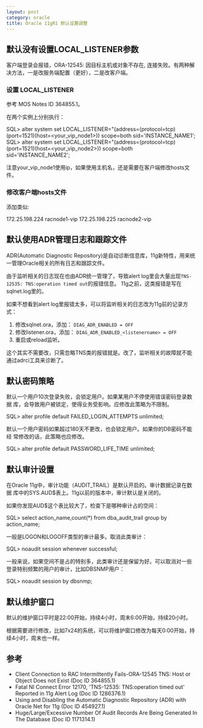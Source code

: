 ```yaml
---
layout: post
category: oracle
title: Oracle 11gR1 默认设置调整
---
```


## 默认没有设置LOCAL_LISTENER参数

客户端登录会报错，ORA-12545: 因目标主机或对象不存在, 连接失败。有两种解决方法，一是改服务端配置（更好），二是改客户端。

### 设置 LOCAL_LISTENER
参考 MOS Notes ID 364855.1。

在两个实例上分别执行：

SQL> alter system set LOCAL_LISTENER="(address=(protocol=tcp)(port=1521)(host=<your_vip_node1>)) scope=both sid='INSTANCE_NAME1';
SQL> alter system set LOCAL_LISTENER="(address=(protocol=tcp)(port=1521)(host=<your_vip_node2>)) scope=both sid='INSTANCE_NAME2';

注意your_vip_node1使用ip，如果使用主机名，还是需要在客户端修改hosts文件。

### 修改客户端hosts文件

添加类似:

172.25.198.224 racnode1-vip
172.25.198.225 racnode2-vip

## 默认使用ADR管理日志和跟踪文件

ADR(Automatic Diagnostic Repository)是自动诊断信息库，11g新特性，用来统一管理Oracle相关的所有日志和跟踪文件。

由于监听相关的日志现在也由ADR统一管理了，导致alert log里会大量出现`TNS-12535: TNS:operation timed out`的报错信息。 11g之前，这类报错是写在sqlnet.log里的。

如果不想看到alert log里报错太多，可以将监听相关的日志改为11g前的记录方式：

1. 修改sqlnet.ora，添加： `DIAG_ADR_ENABLED = OFF`
2. 修改listener.ora，添加： `DIAG_ADR_ENABLED_<listenername> = OFF`
3. 重启或reload监听。

这个其实不需要改，只需忽略TNS类的报错就是。改了，监听相关的故障就不能通过adrci工具来诊断了。

## 默认密码策略

默认一个用户10次登录失败，会锁定用户。如果某用户不停使用错误密码登录数据
库，会导致用户被锁定，使得业务受影响。应修改此策略为不限制。

SQL> alter profile default FAILED_LOGIN_ATTEMPTS unlimited;

默认一个用户密码如果超过180天不更改，也会锁定用户。如果你的DB密码不能经
常修改的话，此策略也应修改。

SQL> alter profile default PASSWORD_LIFE_TIME unlimited;

## 默认审计设置

在Oracle 11g中，审计功能（AUDIT_TRAIL）是默认开启的。审计数据记录在数据
库中的SYS.AUD$表上。11g以前的版本中，审计默认是关闭的。

如果你发现AUD$这个表比较大了，检查下是哪种审计占的空间：

SQL> select action_name,count(*) from dba_audit_trail group by action_name;

一般是LOGON和LOGOFF类型的审计最多。取消此类审计：

SQL> noaudit session whenever successful;

一般来说，如果空间不是占的特别多，此类审计还是保留为好。可以取消对一些
登录特别频繁的用户的审计，比如DBSNMP用户：

SQL> noaudit session by dbsnmp;

## 默认维护窗口

默认的维护窗口平时是22:00开始，持续4小时，周末6:00开始，持续20小时。

根据需要进行修改，比如7x24的系统，可以将维护窗口修改为每天0:00开始，持续4小时，周末也一样。

## 参考

- Client Connection to RAC Intermittently Fails-ORA-12545 TNS: Host or
  Object Does not Exist (Doc ID 364855.1)
- Fatal NI Connect Error 12170, 'TNS-12535: TNS:operation timed out'
  Reported in 11g Alert Log (Doc ID 1286376.1)
- Using and Disabling the Automatic Diagnostic Repository (ADR) with
  Oracle Net for 11g (Doc ID 454927.1)
- Huge/Large/Excessive Number Of Audit Records Are Being Generated In
  The Database (Doc ID 1171314.1)
